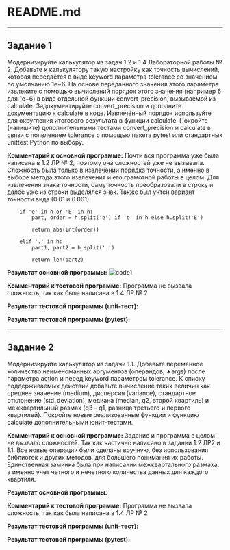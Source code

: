 # README.md

---

## Задание 1
Модернизируйте калькулятор из задач 1.2 и 1.4 Лабораторной работы
№ 2. Добавьте к калькулятору такую настройку как точность вычислений, которая передаётся в виде keyword параметра tolerance со
значением по умолчанию 1e−6. На основе переданного значения этого
параметра извлеките с помощью вычислений порядок этого значения
(например 6 для 1e−6) в виде отдельной функции convert_precision,
вызываемой из calculate. Задокументируйте convert_precision и
дополните документацию к calculate в коде. Извлечённый порядок
используйте для округления итогового результата в функции calculate.
Покройте (напишите) дополнительными тестами convert_precision
и calculate в связи с появлением tolerance с помощью пакета pytest
или стандартных unittest Python по выбору.

**Комментарий к основной программе:** Почти вся программа уже была написана в 1.2 ЛР № 2, поэтому она сложностей уже не вызывала. Сложность была только в извлечении порядка точности, а именно в выборе метода этого извлечения и его грамотной работы в целом. Для извлечения знака точности, саму точность преобразовали в строку и далее уже из строки выделялся знак. Также был учтен вариант точности вида (0.01 и 0.001)

```
    if 'e' in h or 'E' in h:
        part, order = h.split('e') if 'e' in h else h.split('E')

        return abs(int(order))

    elif '.' in h:
        part1, part2 = h.split('.')

        return len(part2)
```

**Результат основной программы:** 
![code1]()


**Комментарий к тестовой программе:** Программа не вызвала сложность, так как была написана в 1.4 ЛР № 2 

**Результат тестовой программы (unit-тест):** 

**Результат тестовой программы (pytest):** 

---

## Задание 2
Модернизируйте калькулятор из задачи 1.1. Добавьте переменное количество неименоманных аргументов (операндов, ∗args) после параметра action и перед keyword параметром tolerance. К списку
поддерживаемых действий добавьте вычисление таких величин как
среднее значение (medium), дисперсия (variance), стандартное отклонение (std_deviation), медиана (median, q2, второй квартиль) и межквартильный размах (q3 - q1, разница третьего и первого квартилей).
Покройте новые реализованные функции и функцию calculate дополнительными юнит-тестами.

**Комментарий к основной программе:** Задание и пррграмма в целом не вызвало сложностей. Так как частично написано в задании 1.2 ЛР2 и 1.1. Все новые операции были сделаны вручную, без использования библиотек и других методов, для большего понимания их работы. Единственная заминка была при написании межквартального размаха, а именно учет четного и нечетного количества данных для каждого квартиля.

**Результат основной программы:** 


**Комментарий к тестовой программе:** Программа не вызвала сложность, так как была написана в 1.4 ЛР № 2 

**Результат тестовой программы (unit-тест):** 

**Результат тестовой программы (pytest):** 
